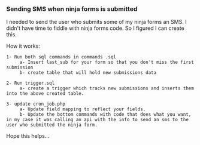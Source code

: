 ### Sending SMS when ninja forms is submitted ###

I needed to send the user who submits some of my ninja forms an SMS. I didn't have time to fiddle with ninja forms code. So I figured I can create this.

How it works:

	1- Run both sql commands in commands .sql
	     a- Insert last_sub for your form so that you don't miss the first submission
	     b- create table that will hold new submissions data

	2- Run trigger.sql
		 a- create a trigger which tracks new submissions and inserts them into the above created table.

	3- update cron_job.php 
		 a- Update field mapping to reflect your fields.
		 b- Update the bottom commands with code that does what you want, in my case it was calling an api with the info to send an sms to the user who submitted the ninja form.

Hope this helps...
